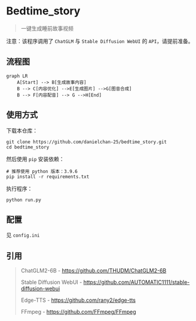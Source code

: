 # Bedtime_story

> 一键生成睡前故事视频

注意：该程序调用了 `ChatGLM` 与 `Stable Diffusion WebUI` 的 `API`，请提前准备。

## 流程图

```mermaid
graph LR
	A[Start] --> B[生成故事内容]
	B --> C[内容优化] -->E[生成图片] -->G[图音合成]
	B --> F[内容配音] --> G -->H[End]
```

## 使用方式

下载本仓库：

```shell
git clone https://github.com/danielchan-25/bedtime_story.git
cd bedtime_story
```

然后使用 `pip` 安装依赖：

```shell
# 推荐使用 python 版本：3.9.6
pip install -r requirements.txt
```

执行程序：

```shell
python run.py
```

## 配置
见 `config.ini`

## 引用

> ChatGLM2-6B -  https://github.com/THUDM/ChatGLM2-6B
>
> Stable Diffusion WebUI - https://github.com/AUTOMATIC1111/stable-diffusion-webui
>
> Edge-TTS - https://github.com/rany2/edge-tts
>
> FFmpeg - https://github.com/FFmpeg/FFmpeg


